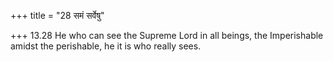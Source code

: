 +++
title = "28 समं सर्वेषु"

+++
13.28 He who can see the Supreme Lord in all beings, the Imperishable
amidst the perishable, he it is who really sees.
